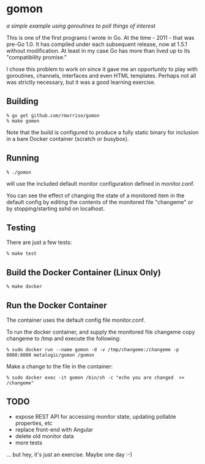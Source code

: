 # gomon
*a simple example using goroutines to poll things of interest*

This is one of the first programs I wrote in Go. At the time - 2011 - that
was pre-Go 1.0. It has compiled under each subsequent release, now at
1.5.1 without modification. At least in my case Go has more than lived up to
its "compatibility promise."

I chose this problem to work on since it gave me an opportunity to play
with goroutines, channels, interfaces and even HTML templates.
Perhaps not all was strictly necessary, but it was a good learning exercise.

## Building

```
% go get github.com/rmorriso/gomon
% make gomon
```

Note that the build is configured to produce a fully static binary for inclusion
in a bare Docker container (scratch or busybox).

## Running

```% ./gomon```

will use the included default monitor configuration defined in monitor.conf.

You can see the effect of changing the state of a monitored item
in the default config by editing
the contents of the monitored file "changeme" or by stopping/starting
sshd on localhost.

## Testing

There are just a few tests:

```% make test```

## Build the Docker Container (Linux Only)

```% make docker```

## Run the Docker Container

The container uses the default config file monitor.conf.

To run the docker container, and supply the monitored file changeme copy changeme to /tmp and execute the following:

```% sudo docker run --name gomon -d -v /tmp/changeme:/changeme -p 8080:8080 metalogic/gomon /gomon```

Make a change to the file in the container:

```% sudo docker exec -it gomon /bin/sh -c "echo you are changed  >> /changeme"```

## TODO

* expose REST API for accessing monitor state, updating pollable properties, etc
* replace front-end with Angular
* delete old monitor data
* more tests

... but hey, it's just an exercise. Maybe one day :-)

